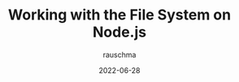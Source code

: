 ---
author: rauschma
date: 2022-06-28
draft: true
permalink: false
tags:
  - nodejs
  - apis
target_url: https://2ality.com/2022/06/nodejs-file-system.html
title: Working with the File System on Node.js
---